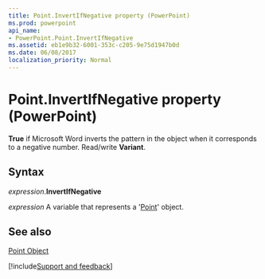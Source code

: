 ```yaml
---
title: Point.InvertIfNegative property (PowerPoint)
ms.prod: powerpoint
api_name:
- PowerPoint.Point.InvertIfNegative
ms.assetid: eb1e9b32-6001-353c-c205-9e75d1947b0d
ms.date: 06/08/2017
localization_priority: Normal
---
```



# Point.InvertIfNegative property (PowerPoint)

 **True** if Microsoft Word inverts the pattern in the object when it corresponds to a negative number. Read/write **Variant**.


## Syntax

_expression_.**InvertIfNegative**

 _expression_ A variable that represents a '[Point](PowerPoint.Point.md)' object.


## See also


[Point Object](PowerPoint.Point.md)

[!include[Support and feedback](~/includes/feedback-boilerplate.md)]